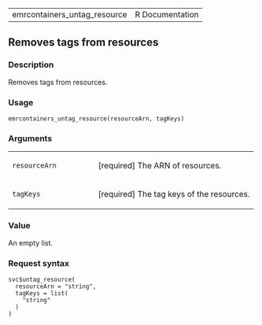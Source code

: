 <table style="width: 100%;">
<tbody>
<tr class="odd">
<td>emrcontainers_untag_resource</td>
<td style="text-align: right;">R Documentation</td>
</tr>
</tbody>
</table>

## Removes tags from resources

### Description

Removes tags from resources.

### Usage

    emrcontainers_untag_resource(resourceArn, tagKeys)

### Arguments

<table>
<colgroup>
<col style="width: 35%" />
<col style="width: 65%" />
</colgroup>
<tbody>
<tr class="odd">
<td><code
id="emrcontainers_untag_resource_:_resourceArn">resourceArn</code></td>
<td><p>[required] The ARN of resources.</p></td>
</tr>
<tr class="even">
<td><code
id="emrcontainers_untag_resource_:_tagKeys">tagKeys</code></td>
<td><p>[required] The tag keys of the resources.</p></td>
</tr>
</tbody>
</table>

### Value

An empty list.

### Request syntax

    svc$untag_resource(
      resourceArn = "string",
      tagKeys = list(
        "string"
      )
    )
